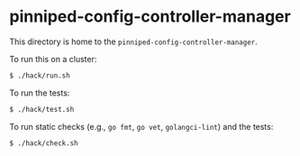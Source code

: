 # pinniped-config-controller-manager

This directory is home to the `pinniped-config-controller-manager`.

To run this on a cluster:
```sh
$ ./hack/run.sh
```

To run the tests:
```sh
$ ./hack/test.sh
```

To run static checks (e.g., `go fmt`, `go vet`, `golangci-lint`) and the tests:
```sh
$ ./hack/check.sh
```